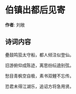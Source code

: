# 伯镇出都后见寄

**作者**: 刘敞

## 诗词内容

疉鼓鸣笳太守船，都人倾注似登仙。

旧游俯仰成陈迹，离思纷纭遶别弦。

愁目青枫空自极，素书双鲤不忘传。

恐君未得江湖乐，追诏方将急用贤。

